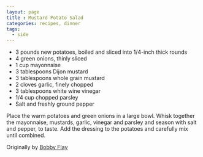 ```yaml
---
layout: page
title : Mustard Potato Salad
categories: recipes, dinner
tags:
  - side
---
```


* 3 pounds new potatoes, boiled and sliced into 1/4-inch thick rounds
* 4 green onions, thinly sliced
* 1 cup mayonnaise
* 3 tablespoons Dijon mustard
* 3 tablespoons whole grain mustard
* 2 cloves garlic, finely chopped
* 3 tablespoons white wine vinegar
* 1/4 cup chopped parsley
* Salt and freshly ground pepper

Place the warm potatoes and green onions in a large bowl. Whisk together the mayonnaise, mustards, garlic, vinegar and parsley and season with salt and pepper, to taste. Add the dressing to the potatoes and carefully mix until combined.

Originally by [Bobby Flay](http://www.foodnetwork.com/food/recipes/recipe/0,,FOOD_9936_22625,00.html)
